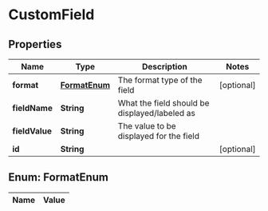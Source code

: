 

# CustomField

## Properties

Name | Type | Description | Notes
------------ | ------------- | ------------- | -------------
**format** | [**FormatEnum**](#FormatEnum) | The format type of the field |  [optional]
**fieldName** | **String** | What the field should be displayed/labeled as | 
**fieldValue** | **String** | The value to be displayed for the field | 
**id** | **String** |  |  [optional]


## Enum: FormatEnum

Name | Value
---- | -----




